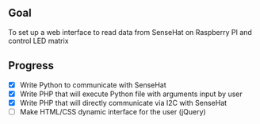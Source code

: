 ## Goal

To set up a web interface to read data from SenseHat on Raspberry PI and control LED matrix

## Progress
- [x] Write Python to communicate with SenseHat
- [x] Write PHP that will execute Python file with arguments input by user
- [x] Write PHP that will directly communicate via I2C with SenseHat
- [ ] Make HTML/CSS dynamic interface for the user (jQuery)
